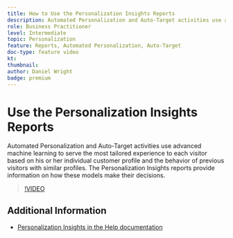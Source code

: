 ```yaml
---
title: How to Use the Personalization Insights Reports
description: Automated Personalization and Auto-Target activities use advanced machine learning to serve the most tailored experience to each visitor based on his or her individual customer profile and the behavior of previous visitors with similar profiles. The Personalization Insights reports provide information on how these models make their decisions.
role: Business Practitioner
level: Intermediate
topic: Personalization
feature: Reports, Automated Personalization, Auto-Target
doc-type: feature video
kt:
thumbnail:
author: Daniel Wright
badge: premium
---
```


# Use the Personalization Insights Reports

Automated Personalization and Auto-Target activities use advanced machine learning to serve the most tailored experience to each visitor based on his or her individual customer profile and the behavior of previous visitors with similar profiles. The Personalization Insights reports provide information on how these models make their decisions.

>[!VIDEO](https://video.tv.adobe.com/v/25601/?quality=12)

## Additional Information

* [Personalization Insights in the Help documentation](https://docs.adobe.com/content/help/en/target/using/reports/insights/personalization-insights-reports.html)